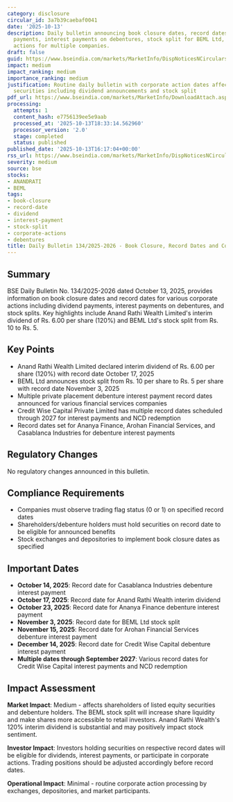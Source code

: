 ```yaml
---
category: disclosure
circular_id: 3a7b39caebaf0041
date: '2025-10-13'
description: Daily bulletin announcing book closure dates, record dates for dividend
  payments, interest payments on debentures, stock split for BEML Ltd, and other corporate
  actions for multiple companies.
draft: false
guid: https://www.bseindia.com/markets/MarketInfo/DispNoticesNCirculars.aspx?Noticeid={AE581015-7921-4B5D-88F1-186D031B1832}&noticeno=20251013-64&dt=10/13/2025&icount=64&totcount=65&flag=0
impact: medium
impact_ranking: medium
importance_ranking: medium
justification: Routine daily bulletin with corporate action dates affecting multiple
  securities including dividend announcements and stock split
pdf_url: https://www.bseindia.com/markets/MarketInfo/DownloadAttach.aspx?id=20251013-64&attachedId=5f4d759b-cb31-4d6e-bb57-5e233885b20e
processing:
  attempts: 1
  content_hash: e7756139ee5e9aab
  processed_at: '2025-10-13T18:33:14.562960'
  processor_version: '2.0'
  stage: completed
  status: published
published_date: '2025-10-13T16:17:04+00:00'
rss_url: https://www.bseindia.com/markets/MarketInfo/DispNoticesNCirculars.aspx?Noticeid={AE581015-7921-4B5D-88F1-186D031B1832}&noticeno=20251013-64&dt=10/13/2025&icount=64&totcount=65&flag=0
severity: medium
source: bse
stocks:
- ANANDRATI
- BEML
tags:
- book-closure
- record-date
- dividend
- interest-payment
- stock-split
- corporate-actions
- debentures
title: Daily Bulletin 134/2025-2026 - Book Closure, Record Dates and Corporate Actions
---
```


## Summary

BSE Daily Bulletin No. 134/2025-2026 dated October 13, 2025, provides information on book closure dates and record dates for various corporate actions including dividend payments, interest payments on debentures, and stock splits. Key highlights include Anand Rathi Wealth Limited's interim dividend of Rs. 6.00 per share (120%) and BEML Ltd's stock split from Rs. 10 to Rs. 5.

## Key Points

- Anand Rathi Wealth Limited declared interim dividend of Rs. 6.00 per share (120%) with record date October 17, 2025
- BEML Ltd announces stock split from Rs. 10 per share to Rs. 5 per share with record date November 3, 2025
- Multiple private placement debenture interest payment record dates announced for various financial services companies
- Credit Wise Capital Private Limited has multiple record dates scheduled through 2027 for interest payments and NCD redemption
- Record dates set for Ananya Finance, Arohan Financial Services, and Casablanca Industries for debenture interest payments

## Regulatory Changes

No regulatory changes announced in this bulletin.

## Compliance Requirements

- Companies must observe trading flag status (0 or 1) on specified record dates
- Shareholders/debenture holders must hold securities on record date to be eligible for announced benefits
- Stock exchanges and depositories to implement book closure dates as specified

## Important Dates

- **October 14, 2025**: Record date for Casablanca Industries debenture interest payment
- **October 17, 2025**: Record date for Anand Rathi Wealth interim dividend
- **October 23, 2025**: Record date for Ananya Finance debenture interest payment
- **November 3, 2025**: Record date for BEML Ltd stock split
- **November 15, 2025**: Record date for Arohan Financial Services debenture interest payment
- **December 14, 2025**: Record date for Credit Wise Capital debenture interest payment
- **Multiple dates through September 2027**: Various record dates for Credit Wise Capital interest payments and NCD redemption

## Impact Assessment

**Market Impact**: Medium - affects shareholders of listed equity securities and debenture holders. The BEML stock split will increase share liquidity and make shares more accessible to retail investors. Anand Rathi Wealth's 120% interim dividend is substantial and may positively impact stock sentiment.

**Investor Impact**: Investors holding securities on respective record dates will be eligible for dividends, interest payments, or participate in corporate actions. Trading positions should be adjusted accordingly before record dates.

**Operational Impact**: Minimal - routine corporate action processing by exchanges, depositories, and market participants.